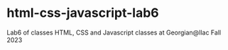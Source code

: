 # html-css-javascript-lab6
 Lab6 of classes HTML, CSS and Javascript classes at Georgian@Ilac Fall 2023
